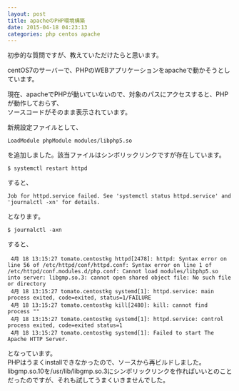 ```yaml
---
layout: post
title: apacheのPHP環境構築
date: 2015-04-18 04:23:13
categories: php centos apache
---
```

<p>初歩的な質問ですが、教えていただけたらと思います。</p>

<p>centOS7のサーバーで、PHPのWEBアプリケーションをapacheで動かそうとしています。</p>

<p>現在、apacheでPHPが動いていないので、対象のパスにアクセスすると、PHPが動作しておらず、<br>
ソースコードがそのまま表示されています。</p>

<p>新規設定ファイルとして、</p>

<pre><code>LoadModule phpModule modules/libphp5.so
</code></pre>

<p>を追加しました。該当ファイルはシンボリックリンクですが存在しています。</p>

<pre><code>$ systemctl restart httpd
</code></pre>

<p>すると、</p>

<pre><code>Job for httpd.service failed. See 'systemctl status httpd.service' and 'journalctl -xn' for details.
</code></pre>

<p>となります。</p>

<pre><code>$ journalctl -axn
</code></pre>

<p>すると、</p>

<pre><code> 4月 18 13:15:27 tomato.centostkg httpd[2478]: httpd: Syntax error on line 56 of /etc/httpd/conf/httpd.conf: Syntax error on line 1 of /etc/httpd/conf.modules.d/php.conf: Cannot load modules/libphp5.so into server: libgmp.so.3: cannot open shared object file: No such file or directory
 4月 18 13:15:27 tomato.centostkg systemd[1]: httpd.service: main process exited, code=exited, status=1/FAILURE
 4月 18 13:15:27 tomato.centostkg kill[2480]: kill: cannot find process ""
 4月 18 13:15:27 tomato.centostkg systemd[1]: httpd.service: control process exited, code=exited status=1
 4月 18 13:15:27 tomato.centostkg systemd[1]: Failed to start The Apache HTTP Server.
</code></pre>

<p>となっています。<br>
PHPはうまくinstallできなかったので、ソースから再ビルドしました。<br>
libgmp.so.10を/usr/lib/libgmp.so.3にシンボリックリンクを作ればいいとのことだったのですが、それも試してうまくいきませんでした。</p>
